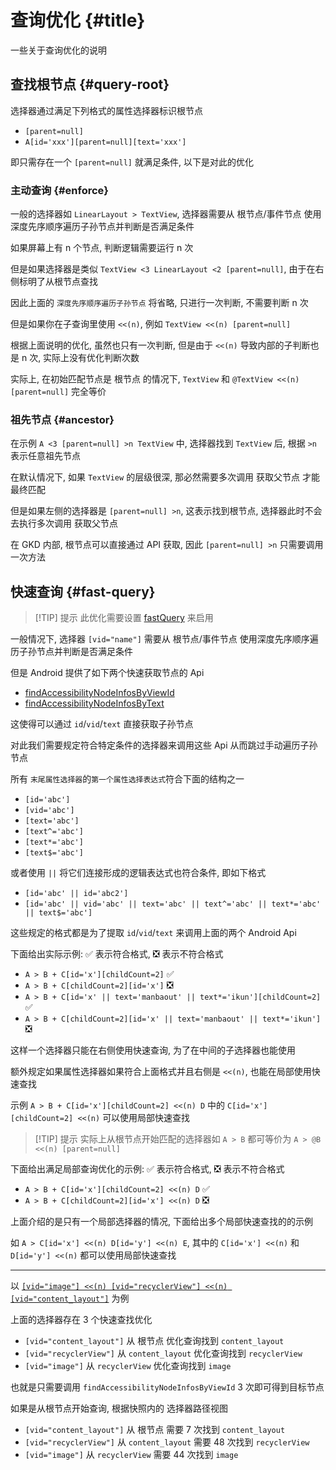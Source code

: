 # 查询优化 {#title}

一些关于查询优化的说明

## 查找根节点 {#query-root}

选择器通过满足下列格式的属性选择器标识根节点

- `[parent=null]`
- `A[id='xxx'][parent=null][text='xxx']`

即只需存在一个 `[parent=null]` 就满足条件, 以下是对此的优化

### 主动查询 {#enforce}

一般的选择器如 `LinearLayout > TextView`, 选择器需要从 根节点/事件节点 使用深度先序顺序遍历子孙节点并判断是否满足条件

如果屏幕上有 n 个节点, 判断逻辑需要运行 n 次

但是如果选择器是类似 `TextView <3 LinearLayout <2 [parent=null]`, 由于在右侧标明了从根节点查找

因此上面的 `深度先序顺序遍历子孙节点` 将省略, 只进行一次判断, 不需要判断 n 次

但是如果你在子查询里使用 `<<(n)`, 例如 `TextView <<(n) [parent=null]`

根据上面说明的优化, 虽然也只有一次判断, 但是由于 `<<(n)` 导致内部的子判断也是 n 次, 实际上没有优化判断次数

实际上, 在初始匹配节点是 根节点 的情况下, `TextView` 和 `@TextView <<(n) [parent=null]` 完全等价

### 祖先节点 {#ancestor}

在示例 `A <3 [parent=null] >n TextView` 中, 选择器找到 `TextView` 后, 根据 `>n` 表示任意祖先节点

在默认情况下, 如果 `TextView` 的层级很深, 那必然需要多次调用 获取父节点 才能最终匹配

但是如果左侧的选择器是 `[parent=null] >n`, 这表示找到根节点, 选择器此时不会去执行多次调用 获取父节点

在 GKD 内部, 根节点可以直接通过 API 获取, 因此 `[parent=null] >n` 只需要调用一次方法

## 快速查询 {#fast-query}

> [!TIP] 提示
> 此优化需要设置 [fastQuery](/api/interfaces/RawCommonProps#fastquery) 来启用

一般情况下, 选择器 `[vid="name"]` 需要从 根节点/事件节点 使用深度先序顺序遍历子孙节点并判断是否满足条件

但是 Android 提供了如下两个快速获取节点的 Api

- [findAccessibilityNodeInfosByViewId](https://developer.android.google.cn/reference/android/view/accessibility/AccessibilityNodeInfo#findAccessibilityNodeInfosByViewId(java.lang.String))
- [findAccessibilityNodeInfosByText](https://developer.android.google.cn/reference/android/view/accessibility/AccessibilityNodeInfo#findAccessibilityNodeInfosByText(java.lang.String))

这使得可以通过 `id`/`vid`/`text` 直接获取子孙节点

对此我们需要规定符合特定条件的选择器来调用这些 Api 从而跳过手动遍历子孙节点

所有 `末尾属性选择器`的`第一个属性选择表达式`符合下面的结构之一

- `[id='abc']`
- `[vid='abc']`
- `[text='abc']`
- `[text^='abc']`
- `[text*='abc']`
- `[text$='abc']`

或者使用 `||` 将它们连接形成的逻辑表达式也符合条件, 即如下格式

- `[id='abc' || id='abc2']`
- `[id='abc' || vid='abc' || text='abc' || text^='abc' || text*='abc' || text$='abc']`

这些规定的格式都是为了提取 `id`/`vid`/`text` 来调用上面的两个 Android Api

下面给出实际示例: ✅ 表示符合格式, ❎ 表示不符合格式

- `A > B + C[id='x'][childCount=2]` ✅
- `A > B + C[childCount=2][id='x']` ❎
- `A > B + C[id='x' || text='manbaout' || text*='ikun'][childCount=2]` ✅
- `A > B + C[childCount=2][id='x' || text='manbaout' || text*='ikun']` ❎

这样一个选择器只能在右侧使用快速查询, 为了在中间的子选择器也能使用

额外规定如果属性选择器如果符合上面格式并且右侧是 `<<(n)`, 也能在局部使用快速查找

示例 `A > B + C[id='x'][childCount=2] <<(n) D` 中的 `C[id='x'][childCount=2] <<(n)` 可以使用局部快速查找

> [!TIP] 提示
> 实际上从根节点开始匹配的选择器如 `A > B` 都可等价为 `A > @B <<(n) [parent=null]`

下面给出满足局部查询优化的示例: ✅ 表示符合格式, ❎ 表示不符合格式

- `A > B + C[id='x'][childCount=2] <<(n) D` ✅
- `A > B + C[childCount=2][id='x'] <<(n) D` ❎

上面介绍的是只有一个局部选择器的情况, 下面给出多个局部快速查找的的示例

如 `A > C[id='x'] <<(n) D[id='y'] <<(n) E`, 其中的 `C[id='x'] <<(n)` 和 `D[id='y'] <<(n)` 都可以使用局部快速查找

---

以 [`[vid="image"] <<(n) [vid="recyclerView"] <<(n) [vid="content_layout"]`](https://i.gkd.li/i/16201605?gkd=W3ZpZD0iaW1hZ2UiXSA8PG4gW3ZpZD0icmVjeWNsZXJWaWV3Il0gPDxuIFt2aWQ9ImNvbnRlbnRfbGF5b3V0Il0) 为例

上面的选择器存在 3 个快速查找优化

- `[vid="content_layout"]` 从 根节点 优化查询找到 `content_layout`
- `[vid="recyclerView"]` 从 `content_layout` 优化查询找到 `recyclerView`
- `[vid="image"]` 从 `recyclerView` 优化查询找到 `image`

也就是只需要调用 `findAccessibilityNodeInfosByViewId` 3 次即可得到目标节点

如果是从根节点开始查询, 根据快照内的 选择器路径视图

- `[vid="content_layout"]` 从 根节点 需要 7 次找到 `content_layout`
- `[vid="recyclerView"]` 从 `content_layout` 需要 48 次找到 `recyclerView`
- `[vid="image"]` 从 `recyclerView` 需要 44 次找到 `image`

